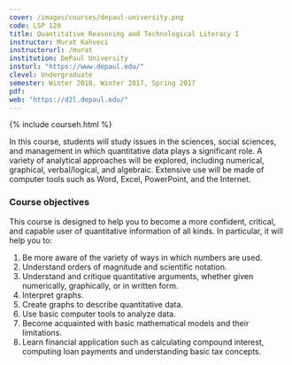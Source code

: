 ```yaml
---
cover: /images/courses/depaul-university.png
code: LSP 120
title: Quantitative Reasoning and Technological Literacy I
instructor: Murat Kahveci
instructorurl: /murat
institution: DePaul University
insturl: "https://www.depaul.edu/"
clevel: Undergraduate
semester: Winter 2018, Winter 2017, Spring 2017
pdf:
web: "https://d2l.depaul.edu/"
---
```

{% include courseh.html %}

In this course, students will study issues in the sciences, social sciences, and management in which quantitative data plays a significant role.  A variety of analytical approaches will be explored, including numerical, graphical, verbal/logical, and algebraic. Extensive use will be made of computer tools such as Word, Excel, PowerPoint, and the Internet.

### Course objectives

This course is designed to help you to become a more confident, critical, and capable user of quantitative information of all kinds. In particular, it will help you to:

1. Be more aware of the variety of ways in which numbers are used.
2. Understand orders of magnitude and scientific notation.
3. Understand and critique quantitative arguments, whether given numerically, graphically, or in written form.
4. Interpret graphs.
5. Create graphs to describe quantitative data.
6. Use basic computer tools to analyze data.
7. Become acquainted with basic mathematical models and their limitations.
8. Learn financial application such as calculating compound interest, computing loan payments and understanding basic tax concepts.
